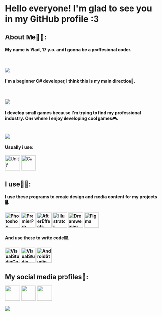 Hello everyone! I'm glad to see you in my GitHub profile :3
==========
<h2>About Me👨‍🎓:</h2>
<h4>My name is Vlad, 17 y.o. and I gonna be a proffesional coder.</h4>
<br>

![](http://github-profile-summary-cards.vercel.app/api/cards/profile-details?username=xanauin&theme=nord_dark)
<br>
<h4>I'm a beginner C# developer, I think this is my main direction🤔.</h4>
<br>

![](http://github-profile-summary-cards.vercel.app/api/cards/repos-per-language?username=xanauin&theme=nord_dark)

<h4>I develop small games because I'm trying to find my professional industry. One where I enjoy developing cool games🎮.</h4>
<br>
<picture>
<source 
  srcset="https://github-readme-stats.vercel.app/api?username=xanauin&show_icons=true&theme=nord"
  media="(prefers-color-scheme: dark)"
/>
<source
  srcset="https://github-readme-stats.vercel.app/api?username=xanauin&show_icons=true"
  media="(prefers-color-scheme: light), (prefers-color-scheme: no-preference)"
/>
<img src="https://github-readme-stats.vercel.app/api?username=xanauin&show_icons=true" />
</picture>

<br>
<h4>Usually i use:</h4>
<p>  
<a><img src="https://img.icons8.com/ios-filled/512/unity.png" width="48" height="48" alt="Unity" /></a>
<a><img src="https://raw.githubusercontent.com/danielcranney/readme-generator/main/public/icons/skills/csharp-colored.svg" width="48" height="48" alt="C#" />
</p>
<h2>I use🧑‍💻:</h2>
<h4>I use these programs to create design and media content for my projects🖥️.<h4>
<p align="left">
<img src="https://img.icons8.com/color/512/adobe-photoshop--v1.png" width="48" height="48" alt="Photoshop" />
<img src="https://img.icons8.com/color/512/adobe-premiere-pro--v1.png" width="48" height="48" alt="PremierPro" />
<img src="https://img.icons8.com/color/512/adobe-after-effects--v1.png" width="48" height="48" alt="AfterEffects" />
<img src="https://img.icons8.com/color/512/adobe-illustrator--v1.png" width="48" height="48" alt="Illustrator" />
<img src="https://img.icons8.com/color/512/adobe-dreamweaver--v1.png" width="48" height="48" alt="Dreamweaver" />
<img src="https://img.icons8.com/color/512/figma.png" width="48" height="48" alt="Figma" />
</p>
<h4>And use these to write code⌨️.<h4>
<p align="left">
<img src="https://img.icons8.com/color/512/visual-studio-code-2019.png" width="48" height="48" alt="VisualStudioCode" />
<img src="https://img.icons8.com/color/512/visual-studio--v2.png" width="48" height="48" alt="VisualStudio" />
<img src="https://img.icons8.com/color/512/android-studio--v3.png" width="48" height="48" alt="AndroidStudio" />
</p>
<h2>My social media profiles👀:</h2>
<p align="left"> 
<a href="https://discord.com/users/xanauinn#0315" target="_blank" rel="noreferrer"><img src="https://img.icons8.com/color/512/discord--v2.png" width="48" height="48" /></a> 
<a href="https://t.me/xanauinn" target="_blank" rel="noreferrer"><img src="https://img.icons8.com/color/512/telegram-app.png" width="48" height="48" /></a>
<a href="https://www.behance.net/xanauin" target="_blank" rel="noreferrer"><img src="https://img.icons8.com/color/512/behance.png" width="48" height="48" /></a>
</p>

[![](https://github-readme-activity-graph.cyclic.app/graph?username=xanauin&theme=xcode)](https://github.com/ashutosh00710/github-readme-activity-graph)
